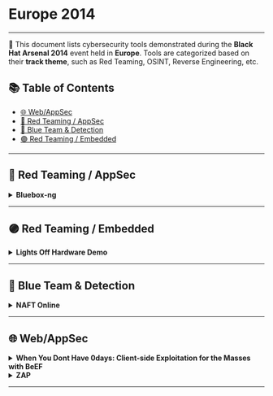 # Europe 2014
---
📍 This document lists cybersecurity tools demonstrated during the **Black Hat Arsenal 2014** event held in **Europe**.
Tools are categorized based on their **track theme**, such as Red Teaming, OSINT, Reverse Engineering, etc.

## 📚 Table of Contents
- [🌐 Web/AppSec](#🌐-webappsec)
- [🔴 Red Teaming / AppSec](#🔴-red-teaming-appsec)
- [🔵 Blue Team & Detection](#🔵-blue-team-detection)
- [🟣 Red Teaming / Embedded](#🟣-red-teaming-embedded)
---
## 🔴 Red Teaming / AppSec
<details><summary><strong>Bluebox-ng</strong></summary>

![Category: 🔴 Red Teaming / AppSec](https://img.shields.io/badge/Category:%20🔴%20Red%20Teaming%20/%20AppSec-red) ![Jesús Pérez](https://img.shields.io/badge/Jesús%20Pérez-informational)

🔗 **Link:** [Bluebox-ng](https://github.com/jesusprubio/bluebox/blob/master/package.json)  
📝 **Description:** Bluebox-ng is a GPL VoIP/UC vulnerability scanner written using Node.js powers. My two cents is to improve security practices in these environments and to make Node.js still more awesome. During this conference, the first stable version (v0.1.0) will be presented with some bugs fixed and these cool features:- Auto VoIP/UC penetration test- Report generation- Performance enhancements

</details>

---
## 🟣 Red Teaming / Embedded
<details><summary><strong>Lights Off Hardware Demo</strong></summary>

![Category: 🟣 Red Teaming / Embedded](https://img.shields.io/badge/Category:%20🟣%20Red%20Teaming%20/%20Embedded-purple) ![Javier Vazquez Vidal](https://img.shields.io/badge/Javier%20Vazquez%20Vidal-informational)

🔗 **Link:** [Lights Off Hardware Demo](https://gist.github.com/williballenthin/28c73da6cbf5e76e137a9100ab45697f)  
📝 **Description:** Are you interested in the "Lights Off! The Darkness of the Smart Meters" talk that will be presented at Black Hat Europe? Then you should check this out! Since Arsenal brings the invaluable opportunity of allowing the attendees to get a closer look at researchers work, we want to show you the real stuff. We want you to be able to see, feel and touch the process of reversing we experienced, and show you the tools we used.There will be IDA, Logic Analysers, GDB, Arduino, blown hardware (literally!) and a lot of wires!

</details>

---
## 🔵 Blue Team & Detection
<details><summary><strong>NAFT Online</strong></summary>

![Category: 🔵 Blue Team & Detection](https://img.shields.io/badge/Category:%20🔵%20Blue%20Team%20&%20Detection-cyan) ![Didier Stevens](https://img.shields.io/badge/Didier%20Stevens-informational)

🔗 **Link:** [NAFT Online](https://github.com/shadawck/awesome-anti-forensic/blob/master/README.md?plain=1)  
📝 **Description:** Memory forensics is the next step the forensic community has taken. With NAFT Online, you can learn memory forensics for Cisco IOS. Learn how to use the Network Appliance Forensic Toolkit with a real Cisco IOS router.

</details>

---
## 🌐 Web/AppSec
<details><summary><strong>When You Dont Have 0days:  Client-side Exploitation for the Masses with BeEF</strong></summary>

![Category: 🌐 Web/AppSec](https://img.shields.io/badge/Category:%20🌐%20Web/AppSec-blue) ![Michele Orrù](https://img.shields.io/badge/Michele%20Orrù-informational)

🔗 **Link:** [When You Dont Have 0days:  Client-side Exploitation for the Masses with BeEF](https://github.com/beefproject/beef/wiki/References)  
📝 **Description:** A bag of fresh and juicy 0days is certainly something you would love to get as a Christmas present, but it would probably be just a dream you had one of those drunken nights.Hold on! Not all is lost! There is still hope for pwning targets without 0days.We will walk you through multiple real-life examples of client-side pwnage, from tricking the victim to take the bait, to achieving persistence on the compromised system.The examples will be highly practical and will demonstrate how you can do proper client-side exploitation effectively, simply by abusing existing functionalities of browsers, extensions, legacy features, etc.We'll delve into Chrome and Firefox extensions (automating various repetitive actions that you'll likely perform in your engagements), HTML applications (HTA), abusing User Interface expectations, (Open) Office macros and more. All the attacks are supposed to work on fully patched target software, with a bit of magic trickery as the secret ingredient.You might already know some of these exploitation vectors, but you might need a way to automate your attacks and tailor them based on the victim language, browser, and whatnot. Either way, if you like offensive security, this is for you.

</details>

<details><summary><strong>ZAP</strong></summary>

![Category: 🌐 Web/AppSec](https://img.shields.io/badge/Category:%20🌐%20Web/AppSec-blue) ![Zakaria Rachid](https://img.shields.io/badge/Zakaria%20Rachid-informational)

🔗 **Link:** [ZAP](https://github.com/zaproxy/zaproxy/wiki/ZapEvangelists/9e72f34d8bcb3b6940e6b28240a54063f6370e2d)  
📝 **Description:** The Zed Attack Proxy (ZAP) is currently the most active open source web application security tool and competes effectively with commercial tools.While it is an ideal tool for people new to appsec, it also has many features specifically intended for advanced penetration testing.Zack will give a quick introduction to ZAP and then dive into the more advanced features, presenting some useful scripts as well as giving an overview of where its heading.

</details>

---